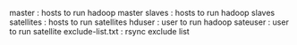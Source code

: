 master : hosts to run hadoop master
slaves : hosts to run hadoop slaves
satellites : hosts to run satellites
hduser : user to run hadoop
sateuser : user to run satellite
exclude-list.txt : rsync exclude list 
